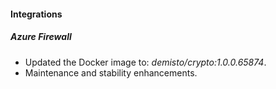 
#### Integrations

##### Azure Firewall
- Updated the Docker image to: *demisto/crypto:1.0.0.65874*.
- Maintenance and stability enhancements.